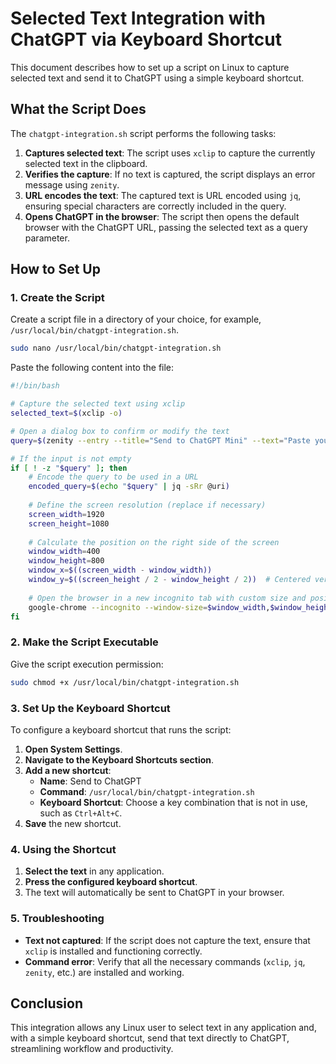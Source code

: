 # Selected Text Integration with ChatGPT via Keyboard Shortcut

This document describes how to set up a script on Linux to capture selected text and send it to ChatGPT using a simple keyboard shortcut.

## What the Script Does

The `chatgpt-integration.sh` script performs the following tasks:

1. **Captures selected text**: The script uses `xclip` to capture the currently selected text in the clipboard.
2. **Verifies the capture**: If no text is captured, the script displays an error message using `zenity`.
3. **URL encodes the text**: The captured text is URL encoded using `jq`, ensuring special characters are correctly included in the query.
4. **Opens ChatGPT in the browser**: The script then opens the default browser with the ChatGPT URL, passing the selected text as a query parameter.

## How to Set Up

### 1. Create the Script

Create a script file in a directory of your choice, for example, `/usr/local/bin/chatgpt-integration.sh`.

```bash
sudo nano /usr/local/bin/chatgpt-integration.sh
```

Paste the following content into the file:

```bash
#!/bin/bash

# Capture the selected text using xclip
selected_text=$(xclip -o)

# Open a dialog box to confirm or modify the text
query=$(zenity --entry --title="Send to ChatGPT Mini" --text="Paste your text:" --entry-text="$selected_text")

# If the input is not empty
if [ ! -z "$query" ]; then
    # Encode the query to be used in a URL
    encoded_query=$(echo "$query" | jq -sRr @uri)
    
    # Define the screen resolution (replace if necessary)
    screen_width=1920
    screen_height=1080
    
    # Calculate the position on the right side of the screen
    window_width=400
    window_height=800
    window_x=$((screen_width - window_width))
    window_y=$((screen_height / 2 - window_height / 2))  # Centered vertically
    
    # Open the browser in a new incognito tab with custom size and position
    google-chrome --incognito --window-size=$window_width,$window_height --window-position=$window_x,$window_y --app="https://chatgpt.com/?model=gpt-4o-mini&q=$encoded_query"
fi
```

### 2. Make the Script Executable

Give the script execution permission:

```bash
sudo chmod +x /usr/local/bin/chatgpt-integration.sh
```

### 3. Set Up the Keyboard Shortcut

To configure a keyboard shortcut that runs the script:

1. **Open System Settings**.
2. **Navigate to the Keyboard Shortcuts section**.
3. **Add a new shortcut**:
   - **Name**: Send to ChatGPT
   - **Command**: `/usr/local/bin/chatgpt-integration.sh`
   - **Keyboard Shortcut**: Choose a key combination that is not in use, such as `Ctrl+Alt+C`.
4. **Save** the new shortcut.

### 4. Using the Shortcut

1. **Select the text** in any application.
2. **Press the configured keyboard shortcut**.
3. The text will automatically be sent to ChatGPT in your browser.

### 5. Troubleshooting

- **Text not captured**: If the script does not capture the text, ensure that `xclip` is installed and functioning correctly.
- **Command error**: Verify that all the necessary commands (`xclip`, `jq`, `zenity`, etc.) are installed and working.

## Conclusion

This integration allows any Linux user to select text in any application and, with a simple keyboard shortcut, send that text directly to ChatGPT, streamlining workflow and productivity.
